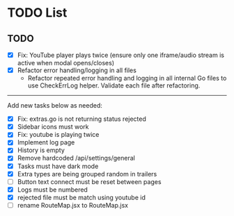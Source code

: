# TODO List

## TODO
- [x] Fix: YouTube player plays twice (ensure only one iframe/audio stream is active when modal opens/closes)
- [x] Refactor error handling/logging in all files
  - Refactor repeated error handling and logging in all internal Go files to use CheckErrLog helper. Validate each file after refactoring.

---

Add new tasks below as needed:
- [x] Fix: extras.go is not returning status rejected
- [x] Sidebar icons must work
- [x] Fix: youtube is playing twice
- [x] Implement log page
- [x] History is empty
- [x] Remove hardcoded /api/settings/general
- [x] Tasks must have dark mode
- [x] Extra types are being grouped random in trailers
- [ ] Button text connect must be reset between pages
- [x] Logs must be numbered
- [x] rejected file must be match using youtube id
- [ ] rename RouteMap.jsx to RouteMap.jsx

